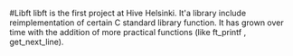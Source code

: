 #Libft 
libft is the first project at Hive Helsinki. It'a library include reimplementation of certain C standard library function.
It has grown over time with the addition of more practical functions (like ft_printf , get_next_line).
